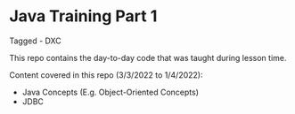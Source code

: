 # Java Training Part 1

Tagged - DXC 

This repo contains the day-to-day code that was taught during lesson time.

Content covered in this repo (3/3/2022 to 1/4/2022):
- Java Concepts (E.g. Object-Oriented Concepts)
- JDBC
